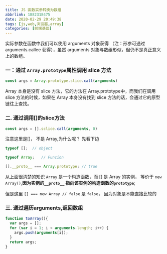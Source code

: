 ```yaml
---
title: JS 函数实参转换为数组
abbrlink: 1882318475
date: 2020-02-29 20:49:38
tags: [js,web,浏览器,array]
categories: [前端基础]
---
```


实际参数在函数中我们可以使用 arguments 对象获得 （注：形参可通过 arguments.callee 获得），虽然 arguments 对象与数组形似，但仍不是真正意义上的数组。

<!-- more -->

### 一：通过 `Array.prototype`属性调用 slice 方法

```js
const args = Array.prototype.slice.call(arguments)
```

Array 本身是没有 slice 方法，它的方法在 Array.prototype中，而我们在调用 slice 方法的时候，如果在 Array 本身没有找到 slice 方法的话，会通过它的原型链往上查找。


### 二. 通过调用[]的slice方法

```js
const args = [].sclice.call(arguments, 0)
```
注意这里是[]， 不是 Array,为什么呢？ 先看下边
```js
typeof [];  // object

typeof Array;   // Funcion

[].__proto__ === Array.prototype; // true
```

从上面很清楚的知识 `Array` 是一个构造函数，而 [] 是 Array 的实例， 等价于 `new Array()`,**因为实例的`__proto__` 指向该实例的构造函数的`prototype`**;

但是这里 `[] === new Array // false` 是 `false`， 因为对象是不能直接比较的




### 三. 通过遍历arguments,返回数组

```js
function toArray(){
  var args = []; 
  for (var i = 1; i < arguments.length; i++) { 
    args.push(arguments[i]); 
  } 
  return args;
}
```